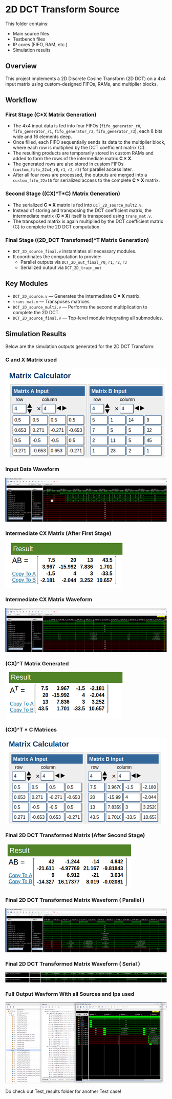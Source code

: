 # 2D DCT Transform Source

This folder contains:

- Main source files
- Testbench files
- IP cores (FIFO, RAM, etc.)
- Simulation results

## Overview

This project implements a 2D Discrete Cosine Transform (2D DCT) on a 4x4 input matrix using custom-designed FIFOs, RAMs, and multiplier blocks.

## Workflow

### First Stage (C*X Matrix Generation)

- The 4x4 input data is fed into four FIFOs (`fifo_generator_r0`, `fifo_generator_r1`, `fifo_generator_r2`, `fifo_generator_r3`), each 8 bits wide and 16 elements deep.
- Once filled, each FIFO sequentially sends its data to the multiplier block, where each row is multiplied by the DCT coefficient matrix (C).
- The resulting products are temporarily stored in custom RAMs and added to form the rows of the intermediate matrix **C × X**.
- The generated rows are also stored in custom FIFOs (`custom_fifo_22x4_r0`, `r1`, `r2`, `r3`) for parallel access later.
- After all four rows are processed, the outputs are merged into a `custom_fifo_22x16` for serialized access to the complete **C × X** matrix.

### Second Stage ((CX)^T*C) Matrix Generation)

- The serialized **C × X** matrix is fed into `DCT_2D_source_mult2.v`.
- Instead of storing and transposing the DCT coefficient matrix, the intermediate matrix (**C × X**) itself is transposed using `trans_mat.v`.
- The transposed matrix is again multiplied by the DCT coefficient matrix (C) to complete the 2D DCT computation.

### Final Stage ((2D_DCT Transfomed)^T Matrix Generation)

- `DCT_2D_source_final.v` instantiates all necessary modules.
- It coordinates the computation to provide:
  - Parallel outputs via `DCT_2D_out_final_r0`, `r1`, `r2`, `r3`
  - Serialized output via `DCT_2D_train_out`

## Key Modules

- `DCT_2D_source.v` — Generates the intermediate **C × X** matrix.
- `trans_mat.v` — Transposes matrices.
- `DCT_2D_source_mult2.v` — Performs the second multiplication to complete the 2D DCT.
- `DCT_2D_source_final.v` — Top-level module integrating all submodules.

## Simulation Results

Below are the simulation outputs generated for the 2D DCT Transform:

### C and X Matrix used 

![C and X Matrix used ](Test_results/C*X_51149.png)

### Input Data Waveform

![Input Data Waveform](Test_results/2D_DCT_input_data_full.png)

### Intermediate CX Matrix (After First Stage)

![CX Matrix Output](Test_results/C*X_51149_result.png)

### Intermediate CX Matrix Waveform 

![CX Matrix Output](Test_results/2D_DCT_mid_parallel_out.png)

###  (CX)^T Matrix Generated

![(CX)^T Matrix Generated](Test_results/C*X_51149_result_tran.png)

###  (CX)^T * C Matrices 

![(CX)^T * C Matrices ](Test_results/C*(C*X)T_51149.png)

### Final 2D DCT Transformed Matrix (After Second Stage)

![Final 2D DCT Output](Test_results/C*(C*X)T_51149_result.png)

### Final 2D DCT Transformed Matrix Waveform ( Parallel )

![Final 2D DCT Output](Test_results/2D_DCT_parallel_out.png)


### Final 2D DCT Transformed Matrix Waveform ( Serial )

![Final 2D DCT Output](Test_results/2D_DCT_serial_out_1.png)
![Final 2D DCT Output](Test_results/2D_DCT_serial_out_2.png)


### Full Output Wavform With all Sources and Ips used 

![Final 2D DCT Output](Test_results/2D_DCT_Full_waveform.png)

Do check out Test_results folder for another Test case!



  
